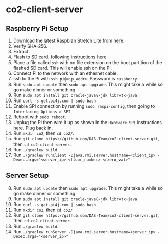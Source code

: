 # co2-client-server

## Raspberry Pi Setup

1. Download the latest Raspbian Stretch Lite from [here](https://www.raspberrypi.org/downloads/raspbian/).
2. Verify SHA-256.
3. Extract.
4. Flash to SD card, following instructions [here](https://www.raspberrypi.org/documentation/installation/installing-images/README.md).
5. Place a file called `ssh` with no file extension on the boot partition of the flashed SD card. This will enable ssh on the Pi.
6. Connect Pi to the network with an ethernet cable.
7. ssh to the Pi with `ssh pi@<ip_addr>`. Password is `raspberry`.
8. Run `sudo apt update` then `sudo apt upgrade`. This might take a while so go make dinner or something.
9. Run `sudo apt install git oracle-java8-jdk librxtx-java`
10. Run `curl -s get.pi4j.com | sudo bash`
11. Enable SPI connection by running `sudo raspi-config`, then going to `Interfacing Options > SPI`
11. Reboot with `sudo reboot`.
11. Unplug the Pi then wire it up as shown in the `Hardware SPI` instructions [here](https://learn.adafruit.com/raspberry-pi-analog-to-digital-converters/mcp3008). Plug back in.
11. Run `mkdir co2`, then `cd co2/`.
12. Run `git clone https://github.com/DAS-Team/co2-client-server.git`, then `cd co2-client-server`.
13. Run `./gradlew build`.
14. Run `./gradlew runClient -Djava.rmi.server.hostname=<client_ip> -Dexec.args="<server_ip> <floor_number> <rzero_val>"`

## Server Setup

8. Run `sudo apt update` then `sudo apt upgrade`. This might take a while so go make dinner or something.
9. Run `sudo apt install git oracle-java8-jdk librxtx-java`
10. Run `curl -s get.pi4j.com | sudo bash`
11. Run `mkdir co2`, then `cd co2/`
12. Run `git clone https://github.com/DAS-Team/co2-client-server.git`, then `cd co2-client-server`.
13. Run `./gradlew build`.
14. Run `./gradlew runServer -Djava.rmi.server.hostname=<server_ip> -Dexec.args="<server_ip>"`
